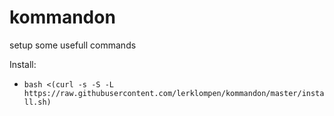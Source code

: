 # kommandon
setup some usefull commands

Install:
- `bash <(curl -s -S -L https://raw.githubusercontent.com/lerklompen/kommandon/master/install.sh)`
